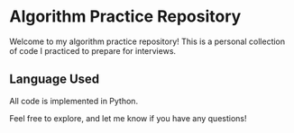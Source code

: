 # Algorithm Practice Repository

Welcome to my algorithm practice repository! This is a personal collection of code I practiced to prepare for interviews.

## Language Used

All code is implemented in Python.

Feel free to explore, and let me know if you have any questions!